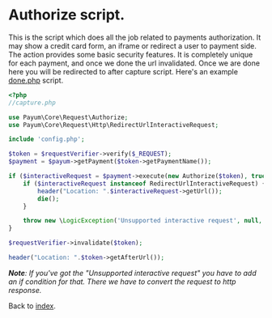 # Authorize script.

This is the script which does all the job related to payments authorization. 
It may show a credit card form, an iframe or redirect a user to payment side. 
The action provides some basic security features. It is completely unique for each payment, and once we done the url invalidated.
Once we are done here you will be redirected to after capture script. Here's an example [done.php](done-script.md) script.

```php
<?php
//capture.php

use Payum\Core\Request\Authorize;
use Payum\Core\Request\Http\RedirectUrlInteractiveRequest;

include 'config.php';

$token = $requestVerifier->verify($_REQUEST);
$payment = $payum->getPayment($token->getPaymentName());

if ($interactiveRequest = $payment->execute(new Authorize($token), true)) {
    if ($interactiveRequest instanceof RedirectUrlInteractiveRequest) {
        header("Location: ".$interactiveRequest->getUrl());
        die();
    }

    throw new \LogicException('Unsupported interactive request', null, $interactiveRequest);
}

$requestVerifier->invalidate($token);

header("Location: ".$token->getAfterUrl());
```

_**Note**: If you've got the "Unsupported interactive request" you have to add an if condition for that. There we have to convert the request to http response._

Back to [index](index.md).
